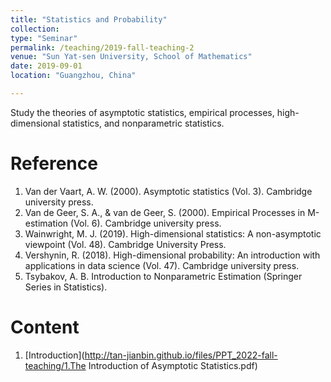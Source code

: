 ```yaml
---
title: "Statistics and Probability"
collection: 
type: "Seminar"
permalink: /teaching/2019-fall-teaching-2
venue: "Sun Yat-sen University, School of Mathematics"
date: 2019-09-01
location: "Guangzhou, China"

---         
```


Study the theories of asymptotic statistics, empirical processes, high-dimensional statistics, and nonparametric statistics.

Reference
======

1. Van der Vaart, A. W. (2000). Asymptotic statistics (Vol. 3). Cambridge university press.
2. Van de Geer, S. A., & van de Geer, S. (2000). Empirical Processes in M-estimation (Vol. 6). Cambridge university press.
3. Wainwright, M. J. (2019). High-dimensional statistics: A non-asymptotic viewpoint (Vol. 48). Cambridge University Press.
4. Vershynin, R. (2018). High-dimensional probability: An introduction with applications in data science (Vol. 47). Cambridge university press.
5. Tsybakov, A. B. Introduction to Nonparametric Estimation (Springer Series in Statistics).

Content 
======
1. [Introduction](http://tan-jianbin.github.io/files/PPT_2022-fall-teaching/1.The Introduction of Asymptotic Statistics.pdf)


